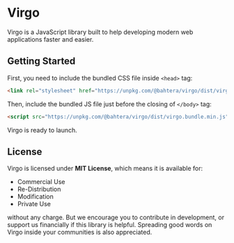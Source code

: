 # Virgo
Virgo is a JavaScript library built to help developing modern web applications faster and easier.

## Getting Started

First, you need to include the bundled CSS file inside `<head>` tag:
```html
<link rel="stylesheet" href="https://unpkg.com/@bahtera/virgo/dist/virgo.bundle.min.css">
```
Then, include the bundled JS file just before the closing of `</body>` tag:
```html
<script src="https://unpkg.com/@bahtera/virgo/dist/virgo.bundle.min.js"></script>
```
Virgo is ready to launch.

## License

Virgo is licensed under **MIT License**, which means it is available for:
- Commercial Use
- Re-Distribution
- Modification
- Private Use

without any charge. But we encourage you to contribute in development, or support us financially if this library is helpful. Spreading good words on Virgo inside your communities is also appreciated.

